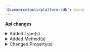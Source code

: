 ```yaml
---
'@commercetools/platform-sdk': minor
---
```


**Api changes**

<details>
<summary>Added Type(s)</summary>

- added type `RecurringOrderDeletedMessage`
- added type `RecurringOrderDeletedMessagePayload`
</details>

<details>
<summary>Added Method(s)</summary>

- added method `apiRoot.withProjectKey().recurringOrders().withId().delete()`
- added method `apiRoot.withProjectKey().recurringOrders().withKey().delete()`
</details>

<details>
<summary>Changed Property(s)</summary>

- :warning: changed property `deleteDaysAfterLastModification` of type `CartDraft` from type `number` to `integer`
- :warning: changed property `deleteDaysAfterLastModification` of type `MyCartDraft` from type `number` to `integer`
- :warning: changed property `deleteDaysAfterLastModification` of type `MyShoppingListDraft` from type `number` to `integer`
- :warning: changed property `deleteDaysAfterLastModification` of type `MyShoppingListSetDeleteDaysAfterLastModificationAction` from type `number` to `integer`
- :warning: changed property `deleteDaysAfterLastModification` of type `CartsConfiguration` from type `number` to `integer`
- :warning: changed property `deleteDaysAfterLastModification` of type `ShoppingListsConfiguration` from type `number` to `integer`
- :warning: changed property `deleteDaysAfterLastModification` of type `ShoppingList` from type `number` to `integer`
- :warning: changed property `deleteDaysAfterLastModification` of type `ShoppingListDraft` from type `number` to `integer`
- :warning: changed property `deleteDaysAfterLastModification` of type `ShoppingListSetDeleteDaysAfterLastModificationAction` from type `number` to `integer`
</details>
